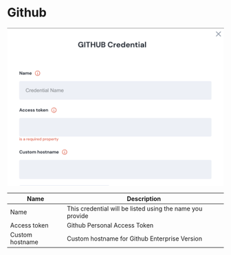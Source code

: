 # Github

![Information needed to onboard Github connector](<../../.gitbook/assets/Screen Shot 2022-06-15 at 8.10.38 PM.png>)

| Name            | Description                                               |
| --------------- | --------------------------------------------------------- |
| Name            | This credential will be listed using the name you provide |
| Access token    | Github Personal Access Token                              |
| Custom hostname | Custom hostname for Github Enterprise Version             |
